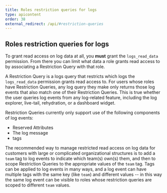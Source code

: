 ```yaml
---
title: Roles restriction queries for logs
type: apicontent
order: 38
external_redirect: /api/#restriction-queries
---
```


## Roles restriction queries for logs

To grant read access on log data at all, you **must** grant the `logs_read_data` permission. From there you can limit what data a role grants read access to by associating a Restriction Query with that role.

A Restriction Query is a logs query that restricts which logs the `logs_read_data` permission grants read access to. For users whose roles have Restriction Queries, any log query they make only returns those log events that also match one of their Restriction Queries. This is true whether the user queries log events from any log-related feature, including the log explorer, live-tail, rehydration, or a dashboard widget.

Restriction Queries currently only support use of the following components of log events:

* Reserved Attributes
* The log message
* tags

The recommended way to manage restricted read access on log data for customers with large or complicated organizational structures is to add a `team` tag to log events to indicate which team(s) own(s) them, and then to scope Restriction Queries to the appropriate values of the `team` tag. Tags can be applied to log events in many ways, and a log event can have multiple tags with the same key (like `team`) and different values -- in this way the same log event can be visible to roles whose restriction queries are scoped to different `team` values.
